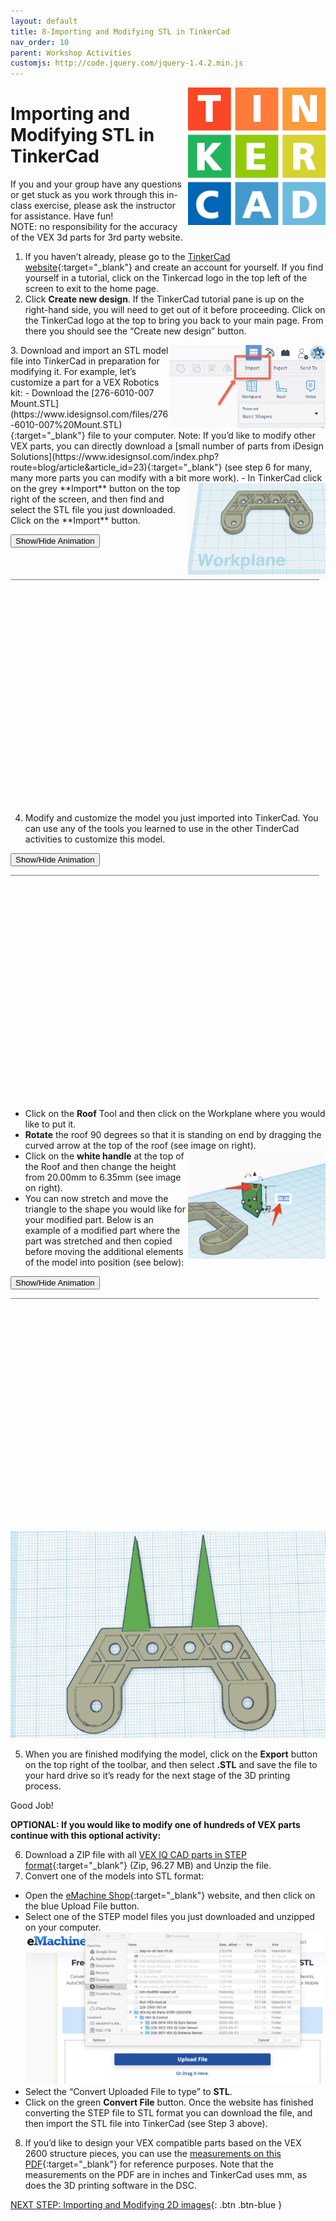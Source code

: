 ```yaml
---
layout: default
title: 8-Importing and Modifying STL in TinkerCad
nav_order: 10
parent: Workshop Activities
customjs: http://code.jquery.com/jquery-1.4.2.min.js
---
```

<img src="images/tinkercad-import-01.png" style="float:right;width:220px" alt="TinkerCad logo">

# Importing and Modifying STL in TinkerCad

If you and your group have any questions or get stuck as you work through this in-class exercise, please ask the instructor for assistance.  Have fun!<br>
NOTE: no responsibility for the accuracy of the VEX 3d parts for 3rd party website.

1. If you haven’t already, please go to the [TinkerCad website](http://tinkercad.com){:target="_blank"} and create an account for yourself.  If you find yourself in a tutorial, click on the Tinkercad logo in the top left of the screen to exit to the home page.
2. Click **Create new design**. If the TinkerCad tutorial pane is up on the right-hand side, you will need to get out of it before proceeding. Click on the TinkerCad logo at the top to bring you back to your main page. From there you should see the “Create new design” button. 
<img src="images/tinkercad-import-02.png" style="float:right;width:250px" alt="Importing menu">
3. Download and import an STL model file into TinkerCad in preparation for modifying it. For example, let’s customize a part for a VEX Robotics kit:
- Download the [276-6010-007 Mount.STL](https://www.idesignsol.com/files/276-6010-007%20Mount.STL){:target="_blank"} file to your computer. 
Note: If you’d like to modify other VEX parts, you can directly download a [small number of parts from iDesign Solutions](https://www.idesignsol.com/index.php?route=blog/article&article_id=23){:target="_blank"} (see step 6 for many, many more parts you can modify with a bit more work).
<img src="images/tinkercad-import-03.png" style="float:right;width:220px" alt="Example of object">
- In TinkerCad click on the grey **Import** button on the top right of the screen, and then find and select the STL file you just downloaded. Click on the **Import** button.

 <button onclick="toggle('gif1')">Show/Hide Animation</button>
<div id="gif1">
    <img src="images/tinkercad-import-04.gif">
    </div>

4. Modify and customize the model you just imported into TinkerCad. You can use any of the tools you learned to use in the other TinderCad activities to customize this model.

 <button onclick="toggle('gif2')">Show/Hide Animation</button>
 <div id="gif2">
    <img src="images/tinkercad-import-05.gif">
    </div>

- Click on the **Roof** Tool and then click on the Workplane where you would like to put it.
- **Rotate** the roof 90 degrees so that it is standing on end by dragging the curved arrow at the top of the roof (see image on right).<img src="images/tinkercad-import-06.png" style="float:right;width:220px" alt="white handles rotation">
- Click on the **white handle** at the top of the Roof and then change the height from 20.00mm to 6.35mm (see image on right).
- You can now stretch and move the triangle to the shape you would like for your modified part. Below is an example of a modified part where the part was stretched and then copied before moving the additional elements of the model into position (see below):<br>

<button onclick="toggle('gif3')">Show/Hide Animation</button>
<div id="gif3">
    <img src="images/tinkercad-import-07.gif">
    </div>

![Image of Final product](images/tinkercad-import-08.png)

5. When you are finished modifying the model, click on the **Export** button on the top right of the toolbar, and then select **.STL** and save the file to your hard drive so it’s ready for the next stage of the 3D printing process.

Good Job!

**OPTIONAL: If you would like to modify one of hundreds of VEX parts continue with this optional activity:**

6. Download a ZIP file with all [VEX IQ CAD parts in STEP format](https://link.vex.com/cad/STEP/VEX-IQ-All-Parts-STEP){:target="_blank"} (Zip, 96.27 MB) and Unzip the file.
7. Convert one of the models into STL format:
- Open the [eMachine Shop](https://convert.emachineshop.com/){:target="_blank"} website, and then click on the blue Upload File button.
- Select one of the STEP model files you just downloaded and unzipped on your computer.
![Image uploading files](images/tinkercad-import-09.png)
- Select the “Convert Uploaded File to type” to **STL**.
- Click on the green **Convert File** button. Once the website has finished converting the STEP file to STL format you can download the file, and then import the STL file into TinkerCad (see Step 3 above).

8. If you’d like to design your VEX compatible parts based on the VEX 2600 structure pieces, you can use the [measurements on this PDF](https://content.vexrobotics.com/docs/276-2600-Structure-Pieces.pdf){:target="_blank"} for reference purposes. Note that the measurements on the PDF are in inches and TinkerCad uses mm, as does the 3D printing software in the DSC. 

<script>  

    function toggle(input) {
        var x = document.getElementById(input);
        if (x.style.display === "none") {
            x.style.display = "block";
        } else {
            x.style.display = "none";
        }
    }
</script>

[NEXT STEP: Importing and Modifying 2D images](9-Importing-2D.html){: .btn .btn-blue }
